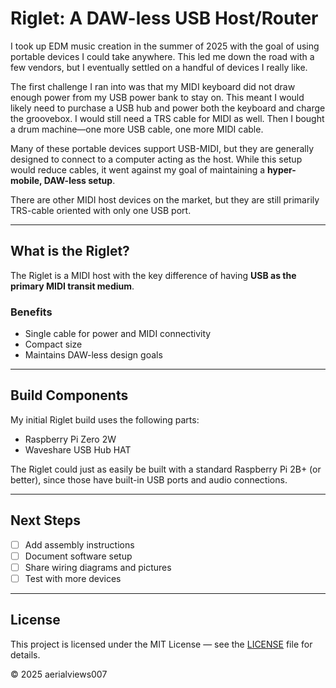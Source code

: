 # Riglet: A DAW-less USB Host/Router

I took up EDM music creation in the summer of 2025 with the goal of using portable devices I could take anywhere. This led me down the road with a few vendors, but I eventually settled on a handful of devices I really like. 

The first challenge I ran into was that my MIDI keyboard did not draw enough power from my USB power bank to stay on. This meant I would likely need to purchase a USB hub and power both the keyboard and charge the groovebox. I would still need a TRS cable for MIDI as well. Then I bought a drum machine—one more USB cable, one more MIDI cable.  

Many of these portable devices support USB-MIDI, but they are generally designed to connect to a computer acting as the host. While this setup would reduce cables, it went against my goal of maintaining a **hyper-mobile, DAW-less setup**.  

There are other MIDI host devices on the market, but they are still primarily TRS-cable oriented with only one USB port.  

---

## What is the Riglet?

The Riglet is a MIDI host with the key difference of having **USB as the primary MIDI transit medium**.  

### Benefits
- Single cable for power and MIDI connectivity  
- Compact size  
- Maintains DAW-less design goals  

---

## Build Components

My initial Riglet build uses the following parts:  
- Raspberry Pi Zero 2W  
- Waveshare USB Hub HAT  

The Riglet could just as easily be built with a standard Raspberry Pi 2B+ (or better), since those have built-in USB ports and audio connections.

---

## Next Steps
- [ ] Add assembly instructions  
- [ ] Document software setup  
- [ ] Share wiring diagrams and pictures  
- [ ] Test with more devices  

---

## License

This project is licensed under the MIT License — see the [LICENSE](LICENSE) file for details.  

© 2025 aerialviews007
